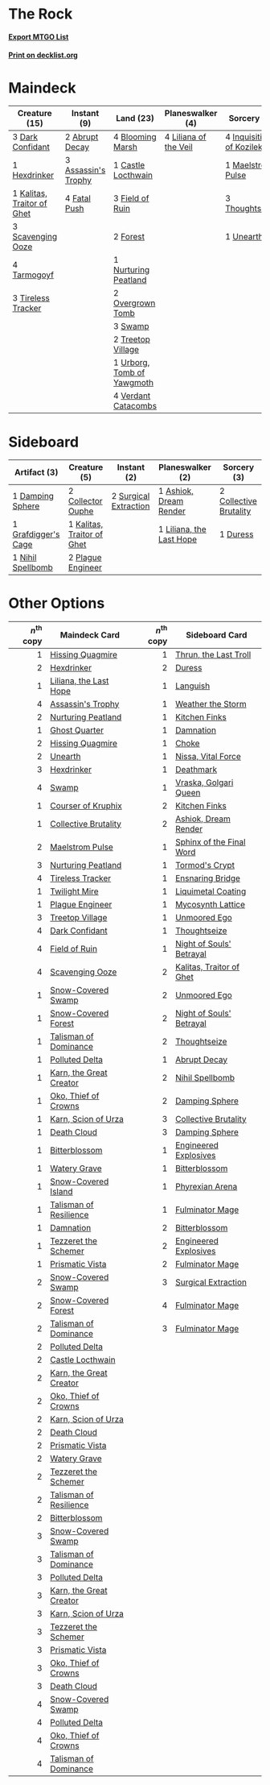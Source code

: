 # The Rock

#### [Export MTGO List](../collection/The%20Rock/The%20Rock.txt)
#### [Print on decklist.org](http://decklist.org/?deckmain=2%09Abrupt%20Decay%0A3%09Assassin's%20Trophy%0A4%09Blooming%20Marsh%0A1%09Castle%20Locthwain%0A3%09Dark%20Confidant%0A4%09Fatal%20Push%0A3%09Field%20of%20Ruin%0A2%09Forest%0A1%09Hexdrinker%0A4%09Inquisition%20of%20Kozilek%0A1%09Kalitas,%20Traitor%20of%20Ghet%0A4%09Liliana%20of%20the%20Veil%0A1%09Maelstrom%20Pulse%0A1%09Nurturing%20Peatland%0A2%09Overgrown%20Tomb%0A3%09Scavenging%20Ooze%0A3%09Swamp%0A4%09Tarmogoyf%0A3%09Thoughtseize%0A3%09Tireless%20Tracker%0A2%09Treetop%20Village%0A1%09Unearth%0A1%09Urborg,%20Tomb%20of%20Yawgmoth%0A4%09Verdant%20Catacombs&deckside=1%09Ashiok,%20Dream%20Render%0A2%09Collective%20Brutality%0A2%09Collector%20Ouphe%0A1%09Damping%20Sphere%0A1%09Duress%0A1%09Grafdigger's%20Cage%0A1%09Kalitas,%20Traitor%20of%20Ghet%0A1%09Liliana,%20the%20Last%20Hope%0A1%09Nihil%20Spellbomb%0A2%09Plague%20Engineer%0A2%09Surgical%20Extraction)
# Maindeck

|                                            Creature (15)                                            |                                         Instant (9)                                          |                                              Land (23)                                              |                                        Planeswalker (4)                                        |                                            Sorcery (9)                                            |
|-----------------------------------------------------------------------------------------------------|----------------------------------------------------------------------------------------------|-----------------------------------------------------------------------------------------------------|------------------------------------------------------------------------------------------------|---------------------------------------------------------------------------------------------------|
|3 [Dark Confidant](http://gatherer.wizards.com/Pages/Card/Details.aspx?multiverseid=397731)          |2 [Abrupt Decay](http://gatherer.wizards.com/Pages/Card/Details.aspx?multiverseid=456061)     |4 [Blooming Marsh](http://gatherer.wizards.com/Pages/Card/Details.aspx?multiverseid=417816)          |4 [Liliana of the Veil](http://gatherer.wizards.com/Pages/Card/Details.aspx?multiverseid=235597)|4 [Inquisition of Kozilek](http://gatherer.wizards.com/Pages/Card/Details.aspx?multiverseid=416897)|
|1 [Hexdrinker](http://gatherer.wizards.com/Pages/Card/Details.aspx?multiverseid=464117)              |3 [Assassin's Trophy](http://gatherer.wizards.com/Pages/Card/Details.aspx?multiverseid=452902)|1 [Castle Locthwain](http://gatherer.wizards.com/Pages/Card/Details.aspx?multiverseid=473203)        |                                                                                                |1 [Maelstrom Pulse](http://gatherer.wizards.com/Pages/Card/Details.aspx?multiverseid=180613)       |
|1 [Kalitas, Traitor of Ghet](http://gatherer.wizards.com/Pages/Card/Details.aspx?multiverseid=407596)|4 [Fatal Push](http://gatherer.wizards.com/Pages/Card/Details.aspx?multiverseid=423724)       |3 [Field of Ruin](http://gatherer.wizards.com/Pages/Card/Details.aspx?multiverseid=435415)           |                                                                                                |3 [Thoughtseize](http://gatherer.wizards.com/Pages/Card/Details.aspx?multiverseid=438676)          |
|3 [Scavenging Ooze](http://gatherer.wizards.com/Pages/Card/Details.aspx?multiverseid=420783)         |                                                                                              |2 [Forest](http://gatherer.wizards.com/Pages/Card/Details.aspx?multiverseid=439860)                  |                                                                                                |1 [Unearth](http://gatherer.wizards.com/Pages/Card/Details.aspx?multiverseid=442102)               |
|4 [Tarmogoyf](http://gatherer.wizards.com/Pages/Card/Details.aspx?multiverseid=136142)               |                                                                                              |1 [Nurturing Peatland](http://gatherer.wizards.com/Pages/Card/Details.aspx?multiverseid=464192)      |                                                                                                |                                                                                                   |
|3 [Tireless Tracker](http://gatherer.wizards.com/Pages/Card/Details.aspx?multiverseid=409997)        |                                                                                              |2 [Overgrown Tomb](http://gatherer.wizards.com/Pages/Card/Details.aspx?multiverseid=405103)          |                                                                                                |                                                                                                   |
|                                                                                                     |                                                                                              |3 [Swamp](http://gatherer.wizards.com/Pages/Card/Details.aspx?multiverseid=439858)                   |                                                                                                |                                                                                                   |
|                                                                                                     |                                                                                              |2 [Treetop Village](http://gatherer.wizards.com/Pages/Card/Details.aspx?multiverseid=106455)         |                                                                                                |                                                                                                   |
|                                                                                                     |                                                                                              |1 [Urborg, Tomb of Yawgmoth](http://gatherer.wizards.com/Pages/Card/Details.aspx?multiverseid=383425)|                                                                                                |                                                                                                   |
|                                                                                                     |                                                                                              |4 [Verdant Catacombs](http://gatherer.wizards.com/Pages/Card/Details.aspx?multiverseid=405113)       |                                                                                                |                                                                                                   |


# Sideboard

|                                         Artifact (3)                                         |                                            Creature (5)                                             |                                          Instant (2)                                           |                                         Planeswalker (2)                                          |                                           Sorcery (3)                                           |
|----------------------------------------------------------------------------------------------|-----------------------------------------------------------------------------------------------------|------------------------------------------------------------------------------------------------|---------------------------------------------------------------------------------------------------|-------------------------------------------------------------------------------------------------|
|1 [Damping Sphere](http://gatherer.wizards.com/Pages/Card/Details.aspx?multiverseid=443101)   |2 [Collector Ouphe](http://gatherer.wizards.com/Pages/Card/Details.aspx?multiverseid=464107)         |2 [Surgical Extraction](http://gatherer.wizards.com/Pages/Card/Details.aspx?multiverseid=397706)|1 [Ashiok, Dream Render](http://gatherer.wizards.com/Pages/Card/Details.aspx?multiverseid=461155)  |2 [Collective Brutality](http://gatherer.wizards.com/Pages/Card/Details.aspx?multiverseid=414380)|
|1 [Grafdigger's Cage](http://gatherer.wizards.com/Pages/Card/Details.aspx?multiverseid=278452)|1 [Kalitas, Traitor of Ghet](http://gatherer.wizards.com/Pages/Card/Details.aspx?multiverseid=407596)|                                                                                                |1 [Liliana, the Last Hope](http://gatherer.wizards.com/Pages/Card/Details.aspx?multiverseid=414388)|1 [Duress](http://gatherer.wizards.com/Pages/Card/Details.aspx?multiverseid=14557)               |
|1 [Nihil Spellbomb](http://gatherer.wizards.com/Pages/Card/Details.aspx?multiverseid=442215)  |2 [Plague Engineer](http://gatherer.wizards.com/Pages/Card/Details.aspx?multiverseid=464049)         |                                                                                                |                                                                                                   |                                                                                                 |


# Other Options

|*n*<sup>th</sup> copy|                                          Maindeck Card                                           |*n*<sup>th</sup> copy|                                          Sideboard Card                                           |
|--------------------:|--------------------------------------------------------------------------------------------------|--------------------:|---------------------------------------------------------------------------------------------------|
|                    1|[Hissing Quagmire](http://gatherer.wizards.com/Pages/Card/Details.aspx?multiverseid=407681)       |                    1|[Thrun, the Last Troll](http://gatherer.wizards.com/Pages/Card/Details.aspx?multiverseid=214050)   |
|                    2|[Hexdrinker](http://gatherer.wizards.com/Pages/Card/Details.aspx?multiverseid=464117)             |                    2|[Duress](http://gatherer.wizards.com/Pages/Card/Details.aspx?multiverseid=14557)                   |
|                    1|[Liliana, the Last Hope](http://gatherer.wizards.com/Pages/Card/Details.aspx?multiverseid=414388) |                    1|[Languish](http://gatherer.wizards.com/Pages/Card/Details.aspx?multiverseid=420731)                |
|                    4|[Assassin's Trophy](http://gatherer.wizards.com/Pages/Card/Details.aspx?multiverseid=452902)      |                    1|[Weather the Storm](http://gatherer.wizards.com/Pages/Card/Details.aspx?multiverseid=464140)       |
|                    2|[Nurturing Peatland](http://gatherer.wizards.com/Pages/Card/Details.aspx?multiverseid=464192)     |                    1|[Kitchen Finks](http://gatherer.wizards.com/Pages/Card/Details.aspx?multiverseid=370458)           |
|                    1|[Ghost Quarter](http://gatherer.wizards.com/Pages/Card/Details.aspx?multiverseid=389534)          |                    1|[Damnation](http://gatherer.wizards.com/Pages/Card/Details.aspx?multiverseid=425888)               |
|                    2|[Hissing Quagmire](http://gatherer.wizards.com/Pages/Card/Details.aspx?multiverseid=407681)       |                    1|[Choke](http://gatherer.wizards.com/Pages/Card/Details.aspx?multiverseid=45431)                    |
|                    2|[Unearth](http://gatherer.wizards.com/Pages/Card/Details.aspx?multiverseid=442102)                |                    1|[Nissa, Vital Force](http://gatherer.wizards.com/Pages/Card/Details.aspx?multiverseid=417736)      |
|                    3|[Hexdrinker](http://gatherer.wizards.com/Pages/Card/Details.aspx?multiverseid=464117)             |                    1|[Deathmark](http://gatherer.wizards.com/Pages/Card/Details.aspx?multiverseid=129910)               |
|                    4|[Swamp](http://gatherer.wizards.com/Pages/Card/Details.aspx?multiverseid=439858)                  |                    1|[Vraska, Golgari Queen](http://gatherer.wizards.com/Pages/Card/Details.aspx?multiverseid=452963)   |
|                    1|[Courser of Kruphix](http://gatherer.wizards.com/Pages/Card/Details.aspx?multiverseid=442153)     |                    2|[Kitchen Finks](http://gatherer.wizards.com/Pages/Card/Details.aspx?multiverseid=370458)           |
|                    1|[Collective Brutality](http://gatherer.wizards.com/Pages/Card/Details.aspx?multiverseid=414380)   |                    2|[Ashiok, Dream Render](http://gatherer.wizards.com/Pages/Card/Details.aspx?multiverseid=461155)    |
|                    2|[Maelstrom Pulse](http://gatherer.wizards.com/Pages/Card/Details.aspx?multiverseid=180613)        |                    1|[Sphinx of the Final Word](http://gatherer.wizards.com/Pages/Card/Details.aspx?multiverseid=407573)|
|                    3|[Nurturing Peatland](http://gatherer.wizards.com/Pages/Card/Details.aspx?multiverseid=464192)     |                    1|[Tormod's Crypt](http://gatherer.wizards.com/Pages/Card/Details.aspx?multiverseid=389723)          |
|                    4|[Tireless Tracker](http://gatherer.wizards.com/Pages/Card/Details.aspx?multiverseid=409997)       |                    1|[Ensnaring Bridge](http://gatherer.wizards.com/Pages/Card/Details.aspx?multiverseid=15866)         |
|                    1|[Twilight Mire](http://gatherer.wizards.com/Pages/Card/Details.aspx?multiverseid=442237)          |                    1|[Liquimetal Coating](http://gatherer.wizards.com/Pages/Card/Details.aspx?multiverseid=389578)      |
|                    1|[Plague Engineer](http://gatherer.wizards.com/Pages/Card/Details.aspx?multiverseid=464049)        |                    1|[Mycosynth Lattice](http://gatherer.wizards.com/Pages/Card/Details.aspx?multiverseid=446209)       |
|                    3|[Treetop Village](http://gatherer.wizards.com/Pages/Card/Details.aspx?multiverseid=106455)        |                    1|[Unmoored Ego](http://gatherer.wizards.com/Pages/Card/Details.aspx?multiverseid=452962)            |
|                    4|[Dark Confidant](http://gatherer.wizards.com/Pages/Card/Details.aspx?multiverseid=397731)         |                    1|[Thoughtseize](http://gatherer.wizards.com/Pages/Card/Details.aspx?multiverseid=438676)            |
|                    4|[Field of Ruin](http://gatherer.wizards.com/Pages/Card/Details.aspx?multiverseid=435415)          |                    1|[Night of Souls' Betrayal](http://gatherer.wizards.com/Pages/Card/Details.aspx?multiverseid=78991) |
|                    4|[Scavenging Ooze](http://gatherer.wizards.com/Pages/Card/Details.aspx?multiverseid=420783)        |                    2|[Kalitas, Traitor of Ghet](http://gatherer.wizards.com/Pages/Card/Details.aspx?multiverseid=407596)|
|                    1|[Snow-Covered Swamp](http://gatherer.wizards.com/Pages/Card/Details.aspx?multiverseid=121256)     |                    2|[Unmoored Ego](http://gatherer.wizards.com/Pages/Card/Details.aspx?multiverseid=452962)            |
|                    1|[Snow-Covered Forest](http://gatherer.wizards.com/Pages/Card/Details.aspx?multiverseid=121192)    |                    2|[Night of Souls' Betrayal](http://gatherer.wizards.com/Pages/Card/Details.aspx?multiverseid=78991) |
|                    1|[Talisman of Dominance](http://gatherer.wizards.com/Pages/Card/Details.aspx?multiverseid=430629)  |                    2|[Thoughtseize](http://gatherer.wizards.com/Pages/Card/Details.aspx?multiverseid=438676)            |
|                    1|[Polluted Delta](http://gatherer.wizards.com/Pages/Card/Details.aspx?multiverseid=405104)         |                    1|[Abrupt Decay](http://gatherer.wizards.com/Pages/Card/Details.aspx?multiverseid=456061)            |
|                    1|[Karn, the Great Creator](http://gatherer.wizards.com/Pages/Card/Details.aspx?multiverseid=460928)|                    2|[Nihil Spellbomb](http://gatherer.wizards.com/Pages/Card/Details.aspx?multiverseid=442215)         |
|                    1|[Oko, Thief of Crowns](http://gatherer.wizards.com/Pages/Card/Details.aspx?multiverseid=473159)   |                    2|[Damping Sphere](http://gatherer.wizards.com/Pages/Card/Details.aspx?multiverseid=443101)          |
|                    1|[Karn, Scion of Urza](http://gatherer.wizards.com/Pages/Card/Details.aspx?multiverseid=442889)    |                    3|[Collective Brutality](http://gatherer.wizards.com/Pages/Card/Details.aspx?multiverseid=414380)    |
|                    1|[Death Cloud](http://gatherer.wizards.com/Pages/Card/Details.aspx?multiverseid=50647)             |                    3|[Damping Sphere](http://gatherer.wizards.com/Pages/Card/Details.aspx?multiverseid=443101)          |
|                    1|[Bitterblossom](http://gatherer.wizards.com/Pages/Card/Details.aspx?multiverseid=397701)          |                    1|[Engineered Explosives](http://gatherer.wizards.com/Pages/Card/Details.aspx?multiverseid=50139)    |
|                    1|[Watery Grave](http://gatherer.wizards.com/Pages/Card/Details.aspx?multiverseid=405114)           |                    1|[Bitterblossom](http://gatherer.wizards.com/Pages/Card/Details.aspx?multiverseid=397701)           |
|                    1|[Snow-Covered Island](http://gatherer.wizards.com/Pages/Card/Details.aspx?multiverseid=121130)    |                    1|[Phyrexian Arena](http://gatherer.wizards.com/Pages/Card/Details.aspx?multiverseid=45339)          |
|                    1|[Talisman of Resilience](http://gatherer.wizards.com/Pages/Card/Details.aspx?multiverseid=464183) |                    1|[Fulminator Mage](http://gatherer.wizards.com/Pages/Card/Details.aspx?multiverseid=397686)         |
|                    1|[Damnation](http://gatherer.wizards.com/Pages/Card/Details.aspx?multiverseid=425888)              |                    2|[Bitterblossom](http://gatherer.wizards.com/Pages/Card/Details.aspx?multiverseid=397701)           |
|                    1|[Tezzeret the Schemer](http://gatherer.wizards.com/Pages/Card/Details.aspx?multiverseid=423804)   |                    2|[Engineered Explosives](http://gatherer.wizards.com/Pages/Card/Details.aspx?multiverseid=50139)    |
|                    1|[Prismatic Vista](http://gatherer.wizards.com/Pages/Card/Details.aspx?multiverseid=464193)        |                    2|[Fulminator Mage](http://gatherer.wizards.com/Pages/Card/Details.aspx?multiverseid=397686)         |
|                    2|[Snow-Covered Swamp](http://gatherer.wizards.com/Pages/Card/Details.aspx?multiverseid=121256)     |                    3|[Surgical Extraction](http://gatherer.wizards.com/Pages/Card/Details.aspx?multiverseid=397706)     |
|                    2|[Snow-Covered Forest](http://gatherer.wizards.com/Pages/Card/Details.aspx?multiverseid=121192)    |                    4|[Fulminator Mage](http://gatherer.wizards.com/Pages/Card/Details.aspx?multiverseid=397686)         |
|                    2|[Talisman of Dominance](http://gatherer.wizards.com/Pages/Card/Details.aspx?multiverseid=430629)  |                    3|[Fulminator Mage](http://gatherer.wizards.com/Pages/Card/Details.aspx?multiverseid=397686)         |
|                    2|[Polluted Delta](http://gatherer.wizards.com/Pages/Card/Details.aspx?multiverseid=405104)         |                     |                                                                                                   |
|                    2|[Castle Locthwain](http://gatherer.wizards.com/Pages/Card/Details.aspx?multiverseid=473203)       |                     |                                                                                                   |
|                    2|[Karn, the Great Creator](http://gatherer.wizards.com/Pages/Card/Details.aspx?multiverseid=460928)|                     |                                                                                                   |
|                    2|[Oko, Thief of Crowns](http://gatherer.wizards.com/Pages/Card/Details.aspx?multiverseid=473159)   |                     |                                                                                                   |
|                    2|[Karn, Scion of Urza](http://gatherer.wizards.com/Pages/Card/Details.aspx?multiverseid=442889)    |                     |                                                                                                   |
|                    2|[Death Cloud](http://gatherer.wizards.com/Pages/Card/Details.aspx?multiverseid=50647)             |                     |                                                                                                   |
|                    2|[Prismatic Vista](http://gatherer.wizards.com/Pages/Card/Details.aspx?multiverseid=464193)        |                     |                                                                                                   |
|                    2|[Watery Grave](http://gatherer.wizards.com/Pages/Card/Details.aspx?multiverseid=405114)           |                     |                                                                                                   |
|                    2|[Tezzeret the Schemer](http://gatherer.wizards.com/Pages/Card/Details.aspx?multiverseid=423804)   |                     |                                                                                                   |
|                    2|[Talisman of Resilience](http://gatherer.wizards.com/Pages/Card/Details.aspx?multiverseid=464183) |                     |                                                                                                   |
|                    2|[Bitterblossom](http://gatherer.wizards.com/Pages/Card/Details.aspx?multiverseid=397701)          |                     |                                                                                                   |
|                    3|[Snow-Covered Swamp](http://gatherer.wizards.com/Pages/Card/Details.aspx?multiverseid=121256)     |                     |                                                                                                   |
|                    3|[Talisman of Dominance](http://gatherer.wizards.com/Pages/Card/Details.aspx?multiverseid=430629)  |                     |                                                                                                   |
|                    3|[Polluted Delta](http://gatherer.wizards.com/Pages/Card/Details.aspx?multiverseid=405104)         |                     |                                                                                                   |
|                    3|[Karn, the Great Creator](http://gatherer.wizards.com/Pages/Card/Details.aspx?multiverseid=460928)|                     |                                                                                                   |
|                    3|[Karn, Scion of Urza](http://gatherer.wizards.com/Pages/Card/Details.aspx?multiverseid=442889)    |                     |                                                                                                   |
|                    3|[Tezzeret the Schemer](http://gatherer.wizards.com/Pages/Card/Details.aspx?multiverseid=423804)   |                     |                                                                                                   |
|                    3|[Prismatic Vista](http://gatherer.wizards.com/Pages/Card/Details.aspx?multiverseid=464193)        |                     |                                                                                                   |
|                    3|[Oko, Thief of Crowns](http://gatherer.wizards.com/Pages/Card/Details.aspx?multiverseid=473159)   |                     |                                                                                                   |
|                    3|[Death Cloud](http://gatherer.wizards.com/Pages/Card/Details.aspx?multiverseid=50647)             |                     |                                                                                                   |
|                    4|[Snow-Covered Swamp](http://gatherer.wizards.com/Pages/Card/Details.aspx?multiverseid=121256)     |                     |                                                                                                   |
|                    4|[Polluted Delta](http://gatherer.wizards.com/Pages/Card/Details.aspx?multiverseid=405104)         |                     |                                                                                                   |
|                    4|[Oko, Thief of Crowns](http://gatherer.wizards.com/Pages/Card/Details.aspx?multiverseid=473159)   |                     |                                                                                                   |
|                    4|[Talisman of Dominance](http://gatherer.wizards.com/Pages/Card/Details.aspx?multiverseid=430629)  |                     |                                                                                                   |

